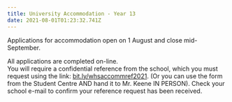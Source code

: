 ```yaml
---
title: University Accommodation - Year 13
date: 2021-08-01T01:23:32.741Z
---
```

Applications for accommodation open on 1 August and close mid-September. 

All applications are completed on-line.  
You will require a confidential reference from the school, which you must request using the link:
[bit.ly/whsaccommref2021](https://docs.google.com/forms/d/e/1FAIpQLSefc8Jpwe-U97PTAmRMLByToBg2xibq3UnIDdKutEU1xKL8JA/viewform). (Or you can use the form from the Student Centre AND hand it to Mr. Keene IN PERSON). Check your school e-mail to confirm your reference request has been received.